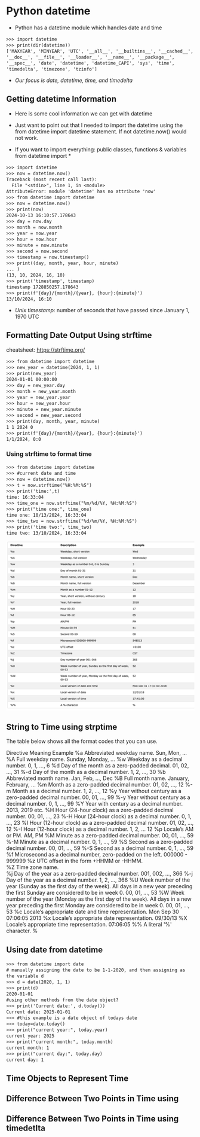 # Python datetime

- Python has a datetime module which handles date and time

```
>>> import datetime
>>> print(dir(datetime))
['MAXYEAR', 'MINYEAR', 'UTC', '__all__', '__builtins__', '__cached__', '__doc__', '__file__', '__loader__', '__name__', '__package__', '__spec__', 'date', 'datetime', 'datetime_CAPI', 'sys', 'time', 'timedelta', 'timezone', 'tzinfo']
```

- *Our focus is date, datetime, time, and timedelta*

## Getting datetime Information

- Here is some cool information we can get with datetime

- Just want to point out that I needed to import the datetime using the from datetime import datetime statement. If not datetime.now() would not work. 
- If you want to import everything: public classes, functions & variables 
from datetime import *

```
>>> import datetime      
>>> now = datetime.now() 
Traceback (most recent call last):
  File "<stdin>", line 1, in <module>
AttributeError: module 'datetime' has no attribute 'now'
>>> from datetime import datetime 
>>> now = datetime.now()
>>> print(now)
2024-10-13 16:10:57.178643
>>> day = now.day
>>> month = now.month 
>>> year = now.year
>>> hour = now.hour
>>> minute = now.minute
>>> second = now.second
>>> timestamp = now.timestamp()
>>> print((day, month, year, hour, minute) 
... )
(13, 10, 2024, 16, 10)
>>> print('timestamp', timestamp)
timestamp 1728850257.178643
>>> print(f'{day}/{month}/{year}, {hour}:{minute}')
13/10/2024, 16:10
```

- *Unix timestamp*: number of seconds that have passed since January 1, 1970 UTC

## Formatting Date Output Using strftime

cheatsheet: https://strftime.org/

```
>>> from datetime import datetime
>>> new_year = datetime(2024, 1, 1)
>>> print(new_year)
2024-01-01 00:00:00
>>> day = new_year.day
>>> month = new_year.month
>>> year = new_year.year
>>> hour = new_year.hour
>>> minute = new_year.minute
>>> second = new_year.second
>>> print(day, month, year, minute)
1 1 2024 0
>>> print(f'{day}/{month}/{year}, {hour}:{minute}')
1/1/2024, 0:0
```

### Using strftime to format time

```
>>> from datetime import datetime 
>>> #current date and time 
>>> now = datetime.now()
>>> t = now.strftime("%H:%M:%S")
>>> print('time:',t)
time: 16:33:04
>>> time_one = now.strftime("%m/%d/%Y, %H:%M:%S")
>>> print("time one:", time_one)
time one: 10/13/2024, 16:33:04
>>> time_two = now.strftime("%d/%m/%Y, %H:%M:%S")
>>> print('time two:', time_two)
time two: 13/10/2024, 16:33:04
```

![alt text](image.png)

## String to Time using strptime

The table below shows all the format codes that you can use.

Directive	Meaning	Example
%a	Abbreviated weekday name.	Sun, Mon, ...
%A	Full weekday name.	Sunday, Monday, ...
%w	Weekday as a decimal number.	0, 1, ..., 6
%d	Day of the month as a zero-padded decimal.	01, 02, ..., 31
%-d	Day of the month as a decimal number.	1, 2, ..., 30
%b	Abbreviated month name.	Jan, Feb, ..., Dec
%B	Full month name.	January, February, ...
%m	Month as a zero-padded decimal number.	01, 02, ..., 12
%-m	Month as a decimal number.	1, 2, ..., 12
%y	Year without century as a zero-padded decimal number.	00, 01, ..., 99
%-y	Year without century as a decimal number.	0, 1, ..., 99
%Y	Year with century as a decimal number.	2013, 2019 etc.
%H	Hour (24-hour clock) as a zero-padded decimal number.	00, 01, ..., 23
%-H	Hour (24-hour clock) as a decimal number.	0, 1, ..., 23
%I	Hour (12-hour clock) as a zero-padded decimal number.	01, 02, ..., 12
%-I	Hour (12-hour clock) as a decimal number.	1, 2, ... 12
%p	Locale’s AM or PM.	AM, PM
%M	Minute as a zero-padded decimal number.	00, 01, ..., 59
%-M	Minute as a decimal number.	0, 1, ..., 59
%S	Second as a zero-padded decimal number.	00, 01, ..., 59
%-S	Second as a decimal number.	0, 1, ..., 59
%f	Microsecond as a decimal number, zero-padded on the left.	000000 - 999999
%z	UTC offset in the form +HHMM or -HHMM.	 
%Z	Time zone name.	 
%j	Day of the year as a zero-padded decimal number.	001, 002, ..., 366
%-j	Day of the year as a decimal number.	1, 2, ..., 366
%U	Week number of the year (Sunday as the first day of the week). All days in a new year preceding the first Sunday are considered to be in week 0.	00, 01, ..., 53
%W	Week number of the year (Monday as the first day of the week). All days in a new year preceding the first Monday are considered to be in week 0.	00, 01, ..., 53
%c	Locale’s appropriate date and time representation.	Mon Sep 30 07:06:05 2013
%x	Locale’s appropriate date representation.	09/30/13
%X	Locale’s appropriate time representation.	07:06:05
%%	A literal '%' character.	%



## Using date from datetime


```
>>> from datetime import date
# manually assigning the date to be 1-1-2020, and then assigning as the variable d 
>>> d = date(2020, 1, 1)
>>> print(d)
2020-01-01
#using other methods from the date object? 
>>> print('Current date:', d.today())
Current date: 2025-01-01
>>> #this example is a date object of todays date 
>>> today=date.today()
>>> print("current year:", today.year)
current year: 2025
>>> print("current month:", today.month)
current month: 1
>>> print("current day:", today.day)
current day: 1
```

## Time Objects to Represent Time

## Difference Between Two Points in Time using 

## Difference Between Two Points in Time using timedetlta
